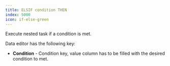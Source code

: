 ```yaml
---
title: ELSIF condition THEN
index: 5000
icon: if-else-green
---
```


Execute nested task if a condition is met.

Data editor has the following key:

- **Condition** - Condition key, value column has to be filled with the desired condition to met.


